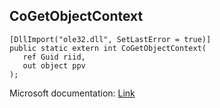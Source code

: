 ## CoGetObjectContext

```
[DllImport("ole32.dll", SetLastError = true)]
public static extern int CoGetObjectContext(
   ref Guid riid,
   out object ppv
);
```

Microsoft documentation: [Link](https://docs.microsoft.com/en-us/windows/win32/api/combaseapi/nf-combaseapi-cogetobjectcontext)
